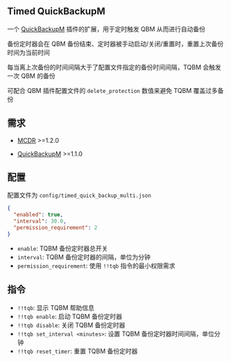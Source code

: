 Timed QuickBackupM
-------

一个 [QuickBackupM](https://github.com/TISUnion/QuickBackupM) 插件的扩展，用于定时触发 QBM 从而进行自动备份

备份定时器会在 QBM 备份结束、定时器被手动启动/关闭/重置时，重置上次备份时间为当前时间

每当离上次备份的时间间隔大于了配置文件指定的备份时间间隔，TQBM 会触发一次 QBM 的备份

可配合 QBM 插件配置文件的 `delete_protection` 数值来避免 TQBM 覆盖过多备份

## 需求

- [MCDR](https://github.com/Fallen-Breath/MCDReforged) >=1.2.0

- [QuickBackupM](https://github.com/TISUnion/QuickBackupM) >=1.1.0

## 配置

配置文件为 `config/timed_quick_backup_multi.json`

```json
{
  "enabled": true,
  "interval": 30.0,
  "permission_requirement": 2
}
```

- `enable`: TQBM 备份定时器总开关
- `interval`: TQBM 备份定时器的间隔，单位为分钟
- `permission_requirement`: 使用 `!!tqb` 指令的最小权限需求

## 指令

- `!!tqb`: 显示 TQBM 帮助信息
- `!!tqb enable`: 启动 TQBM 备份定时器
- `!!tqb disable`: 关闭 TQBM 备份定时器
- `!!tqb set_interval <minutes>`: 设置 TQBM 备份定时器时间间隔，单位分钟
- `!!tqb reset_timer`: 重置 TQBM 备份定时器
